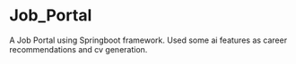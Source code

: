 # Job_Portal
A Job Portal using Springboot framework. Used some ai features as career recommendations and cv generation.
